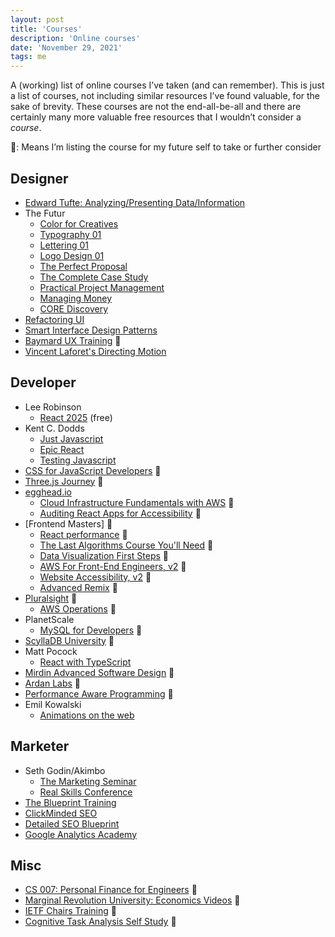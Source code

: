 ```yaml
---
layout: post
title: 'Courses'
description: 'Online courses'
date: 'November 29, 2021'
tags: me
---
```


A (working) list of online courses I’ve taken (and can remember). This is just a list of courses, not including similar resources I’ve found valuable, for the sake of brevity. These courses are not the end-all-be-all and there are certainly many more valuable free resources that I wouldn’t consider a _course_.

📕: Means I’m listing the course for my future self to take or further consider

## Designer

- [Edward Tufte: Analyzing/Presenting Data/Information](https://www.edwardtufte.com/tufte/courses)
- The Futur
    - [Color for Creatives](https://thefutur.com/course/color-for-creatives)
    - [Typography 01](https://thefutur.com/course/typography-01)
    - [Lettering 01](https://thefutur.com/course/lettering-01)
    - [Logo Design 01](https://thefutur.com/course/logo-design-01)
    - [The Perfect Proposal](https://thefutur.com/course/perfect-proposal)
    - [The Complete Case Study](https://thefutur.com/course/complete-case-study)
    - [Practical Project Management](https://thefutur.com/course/practical-project-management)
    - [Managing Money](https://thefutur.com/course/managing-money)
    - [CORE Discovery](https://thefutur.com/course/core)
- [Refactoring UI](https://www.refactoringui.com/)
- [Smart Interface Design Patterns](https://smart-interface-design-patterns.com/)
- [Baymard UX Training](https://baymard.com/ux-training) 📕
- [Vincent Laforet's Directing Motion](https://www.mzed.com/courses/vincent-laforet-directing-motion)

## Developer

- Lee Robinson
    - [React 2025](https://react2025.com/) (free)
- Kent C. Dodds
    - [Just Javascript](https://justjavascript.com/)
    - [Epic React](https://epicreact.dev/)
    - [Testing Javascript](https://testingjavascript.com/)
- [CSS for JavaScript Developers](https://css-for-js.dev/) 📕
- [Three.js Journey](https://threejs-journey.com/) 📕
- [egghead.io](https://egghead.io/)
    - [Cloud Infrastructure Fundamentals with AWS](https://egghead.io/courses/cloud-infrastructure-fundamentals-with-aws-ee4bb845) 📕
    - [Auditing React Apps for Accessibility](https://egghead.io/courses/auditing-react-apps-for-accessibility-08733265) 📕
- [Frontend Masters] 📕
    - [React performance](https://frontendmasters.com/courses/react-performance/) 📕
    - [The Last Algorithms Course You'll Need](https://frontendmasters.com/courses/algorithms/) 📕
    - [Data Visualization First Steps](https://frontendmasters.com/courses/data-visualization/) 📕
    - [AWS For Front-End Engineers, v2](https://frontendmasters.com/courses/aws-v2/) 📕
    - [Website Accessibility, v2](https://frontendmasters.com/courses/accessibility-v2/) 📕
    - [Advanced Remix](https://frontendmasters.com/courses/advanced-remix/) 📕
- [Pluralsight](https://www.pluralsight.com/) 📕
    - [AWS Operations](https://www.pluralsight.com/paths/aws-operations) 📕
- PlanetScale
    - [MySQL for Developers](https://planetscale.com/courses/mysql-for-developers/introduction/course-introduction) 📕
- [ScyllaDB University](https://university.scylladb.com/) 📕
- Matt Pocock
    - [React with TypeScript](https://www.totaltypescript.com/tutorials/react-with-typescript)
- [Mirdin Advanced Software Design](https://self-service.mirdin.com/) 📕
- [Ardan Labs](https://www.ardanlabs.com/training/) 📕
- [Performance Aware Programming](https://www.computerenhance.com/p/table-of-contents) 📕
- Emil Kowalski
    - [Animations on the web](https://animations.dev/)

## Marketer

- Seth Godin/Akimbo
    - [The Marketing Seminar](https://www.akimbo.com/themarketingseminar)
    - [Real Skills Conference](https://www.akimbo.com/realskillsconference)
- [The Blueprint Training](https://theblueprint.training/)
- [ClickMinded SEO](https://www.clickminded.com/)
- [Detailed SEO Blueprint](https://seoblueprint.com/)
- [Google Analytics Academy](https://analytics.google.com/analytics/academy/)

## Misc

- [CS 007: Personal Finance for Engineers](https://cs007.blog/) 📕
- [Marginal Revolution University: Economics Videos](https://mru.org/) 📕
- [IETF Chairs Training](https://chairs.ietf.org/en/training) 📕
- [Cognitive Task Analysis Self Study](https://cta.institute/self-study/) 📕
